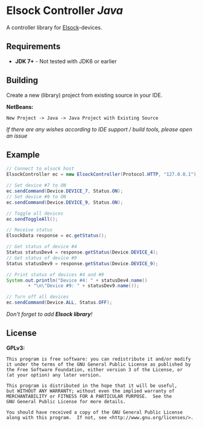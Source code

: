 # Elsock Controller *Java*

A controller library for [Elsock](https://github.com/forflo/arduino_elsock)-devices.

## Requirements

 * **JDK 7+** - Not tested with JDK6 or earlier

## Building

Create a new (library) project from existing source in your IDE.

**NetBeans:**

`New Project -> Java -> Java Project with Existing Source`

*If there are any wishes according to IDE support / build tools, please open an issue*

## Example

```java
// Connect to elsock host
ElsockController ec = new ElsockController(Protocol.HTTP, "127.0.0.1");

// Set device #7 to ON
ec.sendCommand(Device.DEVICE_7, Status.ON);
// Set device #9 to ON
ec.sendCommand(Device.DEVICE_9, Status.ON);

// Toggle all devices
ec.sendToggleAll(); 

// Receive status
ElsockData response = ec.getStatus();

// Get status of device #4
Status statusDev4 = response.getStatus(Device.DEVICE_4);
// Get status of device #9
Status statusDev9 = response.getStatus(Device.DEVICE_9);

// Print status of devices #4 and #9
System.out.println("Device #4: " + statusDev4.name() 
        + "\n\"Device #9: " + statusDev9.name());

// Turn off all devices
ec.sendCommand(Device.ALL, Status.OFF);
```
*Don't forget to add **Elsock library**!*


## License

**GPLv3:**

    This program is free software: you can redistribute it and/or modify
    it under the terms of the GNU General Public License as published by
    the Free Software Foundation, either version 3 of the License, or
    (at your option) any later version.

    This program is distributed in the hope that it will be useful,
    but WITHOUT ANY WARRANTY; without even the implied warranty of
    MERCHANTABILITY or FITNESS FOR A PARTICULAR PURPOSE.  See the
    GNU General Public License for more details.

    You should have received a copy of the GNU General Public License
    along with this program.  If not, see <http://www.gnu.org/licenses/>.

